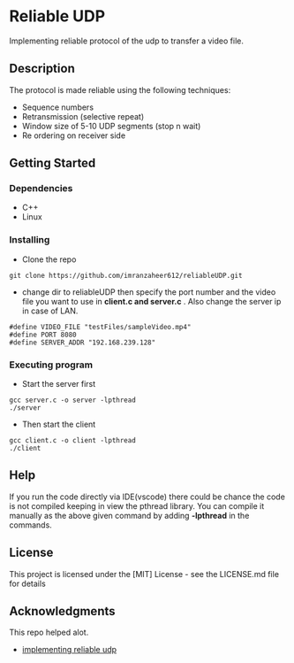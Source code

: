 # Reliable UDP

Implementing reliable protocol of the udp to transfer a video file.

## Description

The protocol is made reliable using the following techniques:
* Sequence numbers
* Retransmission (selective repeat)
* Window size of 5-10 UDP segments (stop n wait)
* Re ordering on receiver side

## Getting Started

### Dependencies

* C++
* Linux

### Installing

* Clone the repo
```
git clone https://github.com/imranzaheer612/reliableUDP.git
```
* change dir to reliableUDP then specify the port number and the video file you want to use in **client.c and server.c** . Also change the server ip in case of LAN.
```
#define VIDEO_FILE "testFiles/sampleVideo.mp4"
#define PORT 8080
#define SERVER_ADDR "192.168.239.128"
```  

### Executing program

* Start the server first
```
gcc server.c -o server -lpthread
./server
```
* Then start the client
```
gcc client.c -o client -lpthread
./client
```
## Help

If you run the code directly via IDE(vscode) there could be chance the code is not compiled keeping in view the pthread library. You can compile it manually as the above given command by adding **-lpthread** in the commands.


## License

This project is licensed under the [MIT] License - see the LICENSE.md file for details

## Acknowledgments

This repo helped alot.
* [implementing reliable udp](https://github.com/EeshaArif/Reliable-File-Transfer-UDP-Without-Timeout.git)
